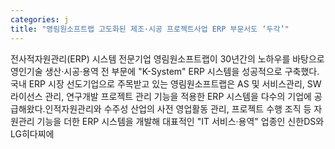 ```yaml
---
categories: j
title: "영림원소프트랩 고도화된 제조·시공 프로젝트사업 ERP 부문서도 ‘두각’"
---
```

전사적자원관리(ERP) 시스템 전문기업 영림원소프트랩이 30년간의 노하우를 바탕으로 영인기술 생산·시공·용역 전 부문에 "K-System" ERP 시스템을 성공적으로 구축했다.국내 ERP 시장 선도기업으로 주목받고 있는 영림원소프트랩은 AS 및 서비스관리, SW 라이선스 관리, 연구개발 프로젝트 관리 기능을 적용한 ERP 시스템을 다수의 기업에 공급해왔다.인적자원관리와 수주성 산업의 사전 영업활동 관리, 프로젝트 수행 조직 등 자원관리 기능을 더한 ERP 시스템을 개발해 대표적인 "IT 서비스·용역" 업종인 신한DS와 LG히다찌에 